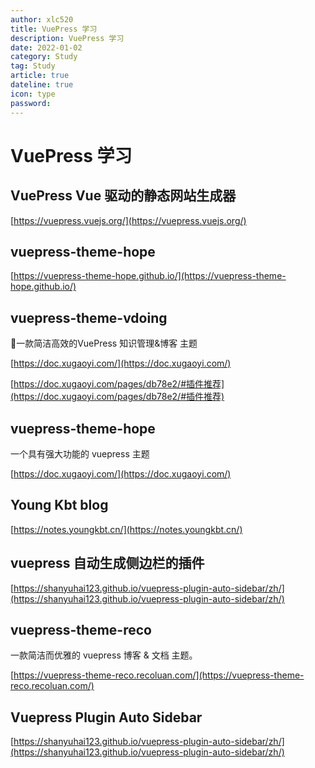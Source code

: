 ```yaml
---
author: xlc520
title: VuePress 学习
description: VuePress 学习
date: 2022-01-02
category: Study
tag: Study
article: true
dateline: true
icon: type
password: 
---
```

# VuePress 学习

## VuePress  Vue 驱动的静态网站生成器
[https://vuepress.vuejs.org/](https://vuepress.vuejs.org/)

## vuepress-theme-hope
[https://vuepress-theme-hope.github.io/](https://vuepress-theme-hope.github.io/)

## vuepress-theme-vdoing

🚀一款简洁高效的VuePress 知识管理&博客 主题

[https://doc.xugaoyi.com/](https://doc.xugaoyi.com/)

[https://doc.xugaoyi.com/pages/db78e2/#插件推荐](https://doc.xugaoyi.com/pages/db78e2/#插件推荐)

## vuepress-theme-hope
一个具有强大功能的 vuepress 主题

[https://doc.xugaoyi.com/](https://doc.xugaoyi.com/)

## Young Kbt blog

[https://notes.youngkbt.cn/](https://notes.youngkbt.cn/)

## vuepress 自动生成侧边栏的插件

[https://shanyuhai123.github.io/vuepress-plugin-auto-sidebar/zh/](https://shanyuhai123.github.io/vuepress-plugin-auto-sidebar/zh/)

## vuepress-theme-reco
一款简洁而优雅的 vuepress 博客 & 文档 主题。

[https://vuepress-theme-reco.recoluan.com/](https://vuepress-theme-reco.recoluan.com/)

## Vuepress Plugin Auto Sidebar

[https://shanyuhai123.github.io/vuepress-plugin-auto-sidebar/zh/](https://shanyuhai123.github.io/vuepress-plugin-auto-sidebar/zh/)